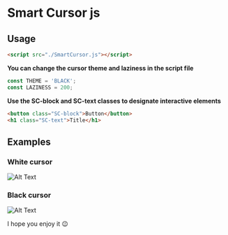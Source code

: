 # Smart Cursor js
## Usage
```html
<script src="./SmartCursor.js"></script>
```
**You can change the cursor theme and laziness in the script file**
```js
const THEME = 'BLACK';
const LAZINESS = 200;
```
**Use the SC-block and SC-text classes to designate interactive elements**
```html
<button class="SC-block">Button</button>
<h1 class="SC-text">Title</h1>
```
## Examples
### White cursor

![Alt Text](https://media.giphy.com/media/4pvRgyJmMfcNMTkR1N/giphy.gif)

### Black cursor

![Alt Text](https://media.giphy.com/media/i2ttLXs3dDl4TBRTla/giphy.gif)

I hope you enjoy it 😉